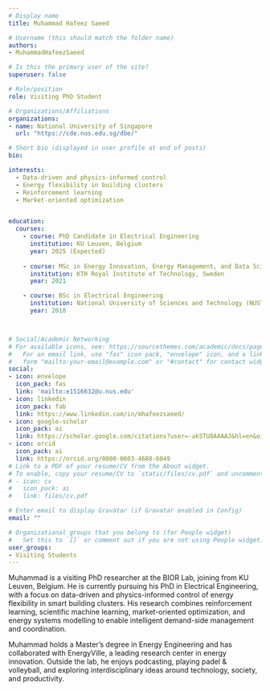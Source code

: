```yaml
---
# Display name
title: Muhammad Hafeez Saeed

# Username (this should match the folder name)
authors:
- MuhammadHafeezSaeed

# Is this the primary user of the site?
superuser: false

# Role/position
role: Visiting PhD Student

# Organizations/Affiliations
organizations:
- name: National University of Singapore
  url: "https://cde.nus.edu.sg/dbe/"

# Short bio (displayed in user profile at end of posts)
bio:

interests:
  - Data-driven and physics-informed control
  - Energy flexibility in building clusters
  - Reinforcement learning
  - Market-oriented optimization


education:
  courses:
    - course: PhD Candidate in Electrical Engineering
      institution: KU Leuven, Belgium
      year: 2025 (Expected)
    
    - course: MSc in Energy Innovation, Energy Management, and Data Science
      institution: KTH Royal Institute of Technology, Sweden
      year: 2021

    - course: BSc in Electrical Engineering
      institution: National University of Sciences and Technology (NUST), Pakistan
      year: 2018



# Social/Academic Networking
# For available icons, see: https://sourcethemes.com/academic/docs/page-builder/#icons
#   For an email link, use "fas" icon pack, "envelope" icon, and a link in the
#   form "mailto:your-email@example.com" or "#contact" for contact widget.
social:
- icon: envelope
  icon_pack: fas
  link: 'mailto:e1516632@u.nus.edu'
- icon: linkedin
  icon_pack: fab
  link: https://www.linkedin.com/in/mhafeezsaeed/
- icon: google-scholar
  icon_pack: ai
  link: https://scholar.google.com/citations?user=-ak5TU8AAAAJ&hl=en&oi=ao
- icon: orcid
  icon_pack: ai
  link: https://orcid.org/0000-0003-4688-6049
# Link to a PDF of your resume/CV from the About widget.
# To enable, copy your resume/CV to `static/files/cv.pdf` and uncomment the lines below.
# - icon: cv
#   icon_pack: ai
#   link: files/cv.pdf

# Enter email to display Gravatar (if Gravatar enabled in Config)
email: ""

# Organizational groups that you belong to (for People widget)
#   Set this to `[]` or comment out if you are not using People widget.
user_groups:
- Visiting Students
---
```


Muhammad is a visiting PhD researcher at the BIOR Lab, joining from KU Leuven, Belgium. He is currently pursuing his PhD in Electrical Engineering, with a focus on data-driven and physics-informed control of energy flexibility in smart building clusters. His research combines reinforcement learning, scientific machine learning, market-oriented optimization, and energy systems modelling to enable intelligent demand-side management and coordination.

Muhammad holds a Master’s degree in Energy Engineering and has collaborated with EnergyVille, a leading research center in energy innovation. Outside the lab, he enjoys podcasting, playing padel & volleyball, and exploring interdisciplinary ideas around technology, society, and productivity.